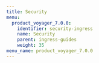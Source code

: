 ```yaml
---
title: Security
menu:
  product_voyager_7.0.0:
    identifier: security-ingress
    name: Security
    parent: ingress-guides
    weight: 35
menu_name: product_voyager_7.0.0
---
```

